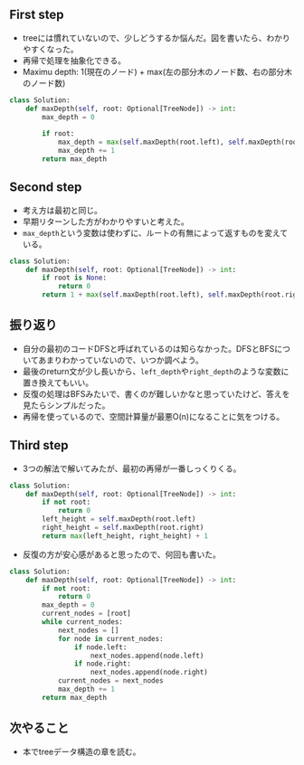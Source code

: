 ## First step

- treeには慣れていないので、少しどうするか悩んだ。図を書いたら、わかりやすくなった。
- 再帰で処理を抽象化できる。
- Maximu depth: 1(現在のノード) + max(左の部分木のノード数、右の部分木のノード数)

```python
class Solution:
    def maxDepth(self, root: Optional[TreeNode]) -> int:
        max_depth = 0
        
        if root:
            max_depth = max(self.maxDepth(root.left), self.maxDepth(root.right))
            max_depth += 1
        return max_depth
```


## Second step

- 考え方は最初と同じ。
- 早期リターンした方がわかりやすいと考えた。
- `max_depth`という変数は使わずに、ルートの有無によって返すものを変えている。

```python
class Solution:
    def maxDepth(self, root: Optional[TreeNode]) -> int:
        if root is None:
            return 0
        return 1 + max(self.maxDepth(root.left), self.maxDepth(root.right))
```


## 振り返り

- 自分の最初のコードDFSと呼ばれているのは知らなかった。DFSとBFSについてあまりわかっていないので、いつか調べよう。
- 最後のreturn文が少し長いから、`left_depth`や`right_depth`のような変数に置き換えてもいい。
- 反復の処理はBFSみたいで、書くのが難しいかなと思っていたけど、答えを見たらシンプルだった。
- 再帰を使っているので、空間計算量が最悪O(n)になることに気をつける。


## Third step


- 3つの解法で解いてみたが、最初の再帰が一番しっくりくる。

```python
class Solution:
    def maxDepth(self, root: Optional[TreeNode]) -> int:
        if not root:
            return 0
        left_height = self.maxDepth(root.left)
        right_height = self.maxDepth(root.right)
        return max(left_height, right_height) + 1
```


- 反復の方が安心感があると思ったので、何回も書いた。


```python
class Solution:
    def maxDepth(self, root: Optional[TreeNode]) -> int:
        if not root:
            return 0     
        max_depth = 0
        current_nodes = [root]
        while current_nodes:
            next_nodes = []
            for node in current_nodes:
                if node.left:
                    next_nodes.append(node.left)
                if node.right:
                    next_nodes.append(node.right)
            current_nodes = next_nodes
            max_depth += 1
        return max_depth
```

## 次やること

- 本でtreeデータ構造の章を読む。
